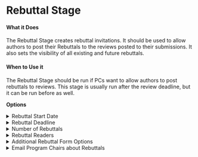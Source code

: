 # Rebuttal Stage

#### What it Does&#x20;

The Rebuttal Stage creates rebuttal invitations. It should be used to allow authors to post their Rebuttals to the reviews posted to their submissions. It also sets the visibility of all existing and future rebuttals.&#x20;

#### When to Use it

The Rebuttal Stage should be run if PCs want to allow authors to post rebuttals to reviews. This stage is usually run after the review deadline, but it can be run before as well.&#x20;

**Options**

<details>

<summary>Rebuttal Start Date</summary>

* When Rebuttal Invitations will open for Authors, in GMT
* Optional
* Defaults to now

</details>

<details>

<summary>Rebuttal Deadline</summary>

* When Review Invitations will close for Authors, in GMT
* Required

</details>

<details>

<summary>Number of Rebuttals</summary>

* The number of rebuttals authors will be able to submit per paper:
  * one rebuttal per paper
  * one rebuttal per review
  * multiple rebuttals per paper
* Required

</details>

<details>

<summary>Rebuttal Readers</summary>

* Selection of who will be able to see posted rebuttals
* PCs and paper authors are added by default
* Optional
* **Note:** if rebuttals are to be posted as replies of submission

</details>

<details>

<summary>Additional Rebuttal Form Options</summary>

* Adds or overwrites fields to the Rebuttal Form. Expects valid JSON surrounded by a single pair of curly braces {}. Read more about the accepted field types [here](../../getting-started/frequently-asked-questions/what-field-types-are-supported-in-the-forms.md).&#x20;
* Optional
* Defaults to [default Rebuttal Form](../default-forms/default-rebuttal-form.md)

</details>

<details>

<summary>Email Program Chairs about Rebuttals</summary>

* Determines if PCs will be notified of future rebuttals.
* Required

</details>
